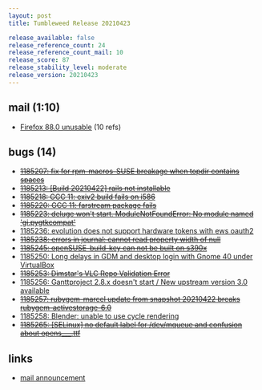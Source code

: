 ```yaml
---
layout: post
title: Tumbleweed Release 20210423

release_available: false
release_reference_count: 24
release_reference_count_mail: 10
release_score: 87
release_stability_level: moderate
release_version: 20210423
---
```


## mail (1:10)

- [Firefox 88.0 unusable](https://github.com/boombatower/tumbleweed-review/issues/10) (10 refs)

## bugs (14)

<!--more-->

- ~~[1185207: fix for rpm-macros-SUSE breakage when topdir contains spaces](https://bugzilla.opensuse.org/show_bug.cgi?id=1185207)~~
- ~~[1185213: \[Build 20210422\] rails not installable](https://bugzilla.opensuse.org/show_bug.cgi?id=1185213)~~
- ~~[1185218: GCC 11: exiv2 build fails on i586](https://bugzilla.opensuse.org/show_bug.cgi?id=1185218)~~
- ~~[1185220: GCC 11: farstream package fails](https://bugzilla.opensuse.org/show_bug.cgi?id=1185220)~~
- ~~[1185223: deluge won't start. ModuleNotFoundError: No module named 'gi.pygtkcompat'](https://bugzilla.opensuse.org/show_bug.cgi?id=1185223)~~
- [1185236: evolution does not support hardware tokens with ews oauth2](https://bugzilla.opensuse.org/show_bug.cgi?id=1185236)
- ~~[1185238: errors in journal: cannot read property width of null](https://bugzilla.opensuse.org/show_bug.cgi?id=1185238)~~
- ~~[1185245: openSUSE-build-key can not be built on s390x](https://bugzilla.opensuse.org/show_bug.cgi?id=1185245)~~
- [1185250: Long delays in GDM and desktop login with Gnome 40 under VirtualBox](https://bugzilla.opensuse.org/show_bug.cgi?id=1185250)
- ~~[1185253: Dimstar's VLC Repo Validation Error](https://bugzilla.opensuse.org/show_bug.cgi?id=1185253)~~
- [1185256: Ganttproject 2.8.x doesn't start / New upstream version 3.0 available](https://bugzilla.opensuse.org/show_bug.cgi?id=1185256)
- ~~[1185257: rubygem-marcel update from snapshot 20210422 breaks rubygem-activestorage-6.0](https://bugzilla.opensuse.org/show_bug.cgi?id=1185257)~~
- [1185258: Blender: unable to use cycle rendering](https://bugzilla.opensuse.org/show_bug.cgi?id=1185258)
- ~~[1185265: \[SELinux\] no default label for /dev/mqueue and confusion about opens___.ttf](https://bugzilla.opensuse.org/show_bug.cgi?id=1185265)~~



## links

- [mail announcement](https://github.com/boombatower/tumbleweed-review/issues/10)
